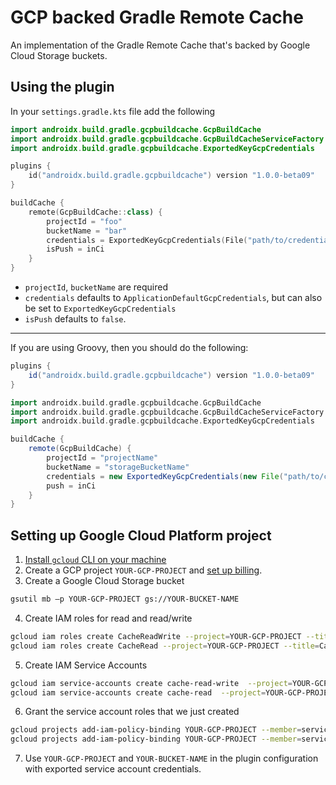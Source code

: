 # GCP backed Gradle Remote Cache

An implementation of the Gradle Remote Cache that's backed by Google Cloud Storage buckets.

## Using the plugin

In your `settings.gradle.kts` file add the following

```kotlin
import androidx.build.gradle.gcpbuildcache.GcpBuildCache
import androidx.build.gradle.gcpbuildcache.GcpBuildCacheServiceFactory
import androidx.build.gradle.gcpbuildcache.ExportedKeyGcpCredentials

plugins {
    id("androidx.build.gradle.gcpbuildcache") version "1.0.0-beta09"
}

buildCache {
    remote(GcpBuildCache::class) {
        projectId = "foo"
        bucketName = "bar"
        credentials = ExportedKeyGcpCredentials(File("path/to/credentials.json"))
        isPush = inCi
    }
}
```

- `projectId`, `bucketName` are required
- `credentials` defaults to `ApplicationDefaultGcpCredentials`, but can also be set to `ExportedKeyGcpCredentials`
- `isPush` defaults to `false`.

---

If you are using Groovy, then you should do the following:

```groovy
plugins {
    id("androidx.build.gradle.gcpbuildcache") version "1.0.0-beta09"
}

import androidx.build.gradle.gcpbuildcache.GcpBuildCache
import androidx.build.gradle.gcpbuildcache.GcpBuildCacheServiceFactory
import androidx.build.gradle.gcpbuildcache.ExportedKeyGcpCredentials

buildCache {
    remote(GcpBuildCache) {
        projectId = "projectName"
        bucketName = "storageBucketName"
        credentials = new ExportedKeyGcpCredentials(new File("path/to/credentials.json"))
        push = inCi
    }
}
```

## Setting up Google Cloud Platform project

1. [Install `gcloud` CLI on your machine](https://cloud.google.com/sdk/docs/install)
2. Create a GCP project `YOUR-GCP-PROJECT` and [set up billing](https://cloud.google.com/billing/docs/how-to/manage-billing-account#create_a_new_billing_account).
3. Create a Google Cloud Storage bucket
```bash
gsutil mb –p YOUR-GCP-PROJECT gs://YOUR-BUCKET-NAME
```
4. Create IAM roles for read and read/write
```bash
gcloud iam roles create CacheReadWrite --project=YOUR-GCP-PROJECT --title=CacheReadWrite --description="Have access to read and write to remote Gradle cache" --permissions=storage.buckets.get,storage.objects.create,storage.objects.delete,storage.objects.get,storage.objects.getIamPolicy,storage.objects.list
gcloud iam roles create CacheRead --project=YOUR-GCP-PROJECT --title=CacheRead --description="Have access to read from remote Gradle cache" --permissions=storage.buckets.get,storage.objects.get,storage.objects.getIamPolicy,storage.objects.list
```
5. Create IAM Service Accounts
```bash
gcloud iam service-accounts create cache-read-write  --project=YOUR-GCP-PROJECT
gcloud iam service-accounts create cache-read  --project=YOUR-GCP-PROJECT
```
6. Grant the service account roles that we just created
```bash
gcloud projects add-iam-policy-binding YOUR-GCP-PROJECT --member=serviceAccount:cache-read@YOUR-GCP-PROJECT.iam.gserviceaccount.com --role=projects/YOUR-GCP-PROJECT/roles/CacheRead
gcloud projects add-iam-policy-binding YOUR-GCP-PROJECT --member=serviceAccount:cache-read-write@YOUR-GCP-PROJECT.iam.gserviceaccount.com --role=projects/YOUR-GCP-PROJECT/roles/CacheReadWrite
```
7. Use `YOUR-GCP-PROJECT` and `YOUR-BUCKET-NAME` in the plugin configuration with exported service account credentials.
